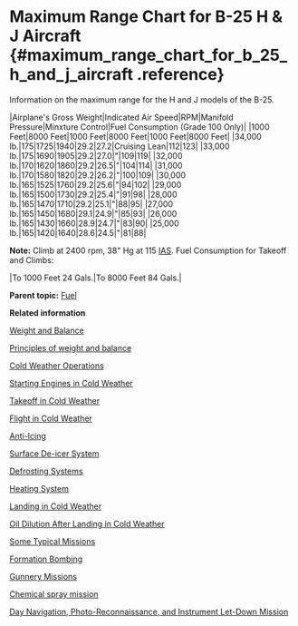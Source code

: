# Maximum Range Chart for B-25 H & J Aircraft {#maximum_range_chart_for_b_25_h_and_j_aircraft .reference}

Information on the maximum range for the H and J models of the B-25.

|Airplane's Gross Weight|Indicated Air Speed|RPM|Manifold Pressure|Minxture Control|Fuel Consumption \(Grade 100 Only\)|
|1000 Feet|8000 Feet|1000 Feet|8000 Feet|1000 Feet|8000 Feet|
|34,000 lb.|175|1725|1940|29.2|27.2|Cruising Lean|112|123|
|33,000 lb.|175|1690|1905|29.2|27.0|"|109|119|
|32,000 lb.|170|1620|1860|29.2|26.5|"|104|114|
|31,000 lb.|170|1580|1820|29.2|26.2|"|100|109|
|30,000 lb.|165|1525|1760|29.2|25.6|"|94|102|
|29,000 lb.|165|1500|1730|29.2|25.4|"|91|98|
|28,000 lb.|165|1470|1710|29.2|25.1|"|88|95|
|27,000 lb.|165|1450|1680|29.1|24.9|"|85|93|
|26,000 lb.|165|1430|1660|28.9|24.7|"|83|90|
|25,000 lb.|165|1420|1640|28.6|24.5|"|81|88|

**Note:** Climb at 2400 rpm, 38" Hg at 115 [IAS](../glossentries/gl_IAS.md). Fuel Consumption for Takeoff and Climbs:

|To 1000 Feet 24 Gals.|To 8000 Feet 84 Gals.|

**Parent topic:** [Fuel](../topics/fuel.md)

**Related information**  


[Weight and Balance](../topics/WeightAndBalance.md)

[Principles of weight and balance](../topics/PrinciplesOfWeightAndBalance.md)

[Cold Weather Operations](../topics/cold_weather_operations.md)

[Starting Engines in Cold Weather](../topics/starting_engines_in_cold_weather.md)

[Takeoff in Cold Weather](../topics/takeoff_in_cold_weather.md)

[Flight in Cold Weather](../topics/flight_in_cold_weather.md)

[Anti-Icing](../topics/anti_icing.md)

[Surface De-icer System](../topics/surface_de_icer_system.md)

[Defrosting Systems](../topics/defrosting_systems.md)

[Heating System](../topics/heating_system.md)

[Landing in Cold Weather](../topics/landing_in_cold_weather.md)

[Oil Dilution After Landing in Cold Weather](../topics/oil_dilution_after_landing_in_cold_weather.md)

[Some Typical Missions](../topics/some_typical_missions.md)

[Formation Bombing](../topics/formation_bombing.md)

[Gunnery Missions](../topics/gunnery_missions.md)

[Chemical spray mission](../topics/ChemicalSprayMission.md)

[Day Navigation, Photo-Reconnaissance, and Instrument Let-Down Mission](../topics/day_navigation_photo_reconnaissance_and_instrument_let_down_mission.md)

